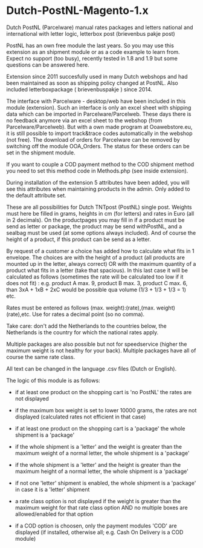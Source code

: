 # Dutch-PostNL-Magento-1.x

Dutch PostNL (Parcelware) manual rates packages and letters national and international with letter logic, letterbox post (brievenbus pakje post)

PostNL has an own free module the last years. So you may use this extension as an shipment module or as a code example to learn from. Expect no support (too busy), recently tested in 1.8 and 1.9 but some questions can be answered here.

Extension since 2011 succesfully used in many Dutch webshops and had been maintained as soon as shipping policy changed at PostNL. Also included letterboxpackage ( brievenbuspakje ) since 2014.

The interface with Parcelware - desktop/web have been included in this module (extension). Such an interface is only an excel sheet with shipping data which can be imported in Parcelware/Parcelweb. These days there is no feedback anymore via an excel sheet to the webshop (from Parcelware/Parcelweb). But with a own made program at Ooawebstore.eu, it is still possible to import track&trace codes automatically in the webshop (not free). The download of orders for Parcelware can be removed by switching off the module OOA_Orders. The status for these orders can be set in the shipment module.

If you want to couple a COD payment method to the COD shipment method you need to set this method code in Methods.php (see inside extension).

During installation of the extension 5 attributes have been added, you will see this attributes when maintaining products in the admin. Only added to the default attribute set.

These are all possibilities for Dutch TNTpost (PostNL) single post. Weights must here be filled in grams, heights in cm (for letters) and rates in Euro (all in 2 decimals). On the productpages you may fill in if a product must be send as letter or package, the product may be send withPostNL, and a sealbag must be used (at some options always included). And of course the height of a product, if this product can be send as a letter.

By request of a customer a choice has added how to calculate what fits in 1 envelope. The choices are with the height of a product (all products are mounted up in the letter, always correct) OR with the maximum quantity of a product what fits in a letter (take that spacious). In this last case it will be calculated as follows (sometimes the rate will be calculated too low if it does not fit) : e.g. product A max. 9, product B max. 3, product C max. 6, than 3xA + 1xB + 2xC would be possible qua volume (1/3 + 1/3 + 1/3 = 1) etc.

Rates must be entered as follows (max. weight):(rate),(max. weight)(rate),etc. Use for rates a decimal point (so no comma).

Take care: don't add the Netherlands to the countries below, the Netherlands is the country for which the national rates apply.

Multiple packages are also possible but not for speedservice (higher the maximum weight is not healthy for your back). Multiple packages have all of course the same rate class.

All text can be changed in the language .csv files (Dutch or English).

The logic of this module is as follows:

- if at least one product on the shopping cart is 'no PostNL' the rates are not displayed

- if the maximum box weight is set to lower 10000 grams, the rates are not displayed (calculated rates not efficient in that case)

- if at least one product on the shopping cart is a 'package' the whole shipment is a 'package'

- if the whole shipment is a 'letter' and the weight is greater than the maximum weight of a normal letter, the whole shipment is a 'package'

- if the whole shipment is a 'letter' and the height is greater than the maximum height of a normal letter, the whole shipment is a 'package'

- if not one 'letter' shipment is enabled, the whole shipment is a 'package' in case it is a 'letter' shipment

- a rate class option is not displayed if the weight is greater than the maximum weight for that rate class option AND no multiple boxes are allowed/enabled for that option

- if a COD option is choosen, only the payment modules 'COD' are displayed (if installed, otherwise all; e.g. Cash On Delivery is a COD module)
